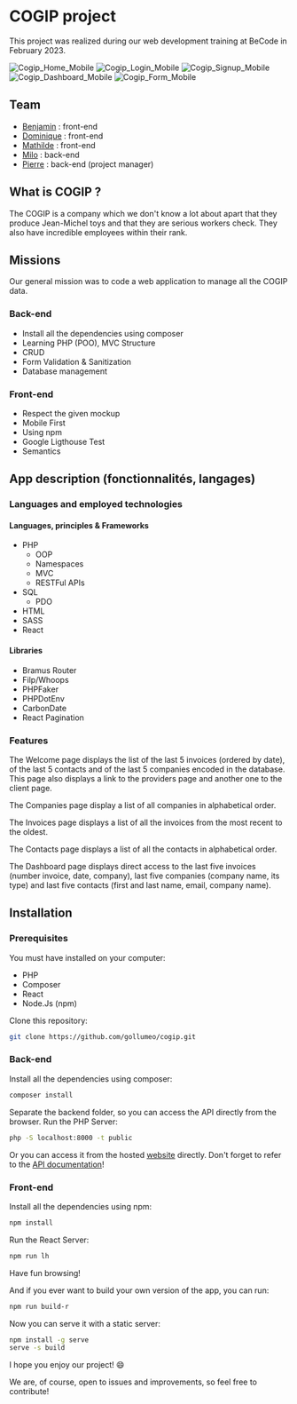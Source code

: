 # COGIP project

This project was realized during our web development training at BeCode in February 2023.

![Cogip_Home_Mobile](front/public/img/ScreenshotHomeMb.png)
![Cogip_Login_Mobile](front/public/img/ScreenshotLoginMb.png)
![Cogip_Signup_Mobile](front/public/img/ScreenshotSigninMb.png)
![Cogip_Dashboard_Mobile](front/public/img/ScreenshotDashMb.png)
![Cogip_Form_Mobile](front/public/img/ScreenshotFormMb.png)

## Team

- [Benjamin](https://github.com/BenPrst) : front-end
- [Dominique](https://github.com/DCoppee) : front-end
- [Mathilde](https://github.com/MathildeCornelis) : front-end
- [Milo](https://github.com/Milo-star) : back-end
- [Pierre](https://github.com/Gollumeo) : back-end (project manager)

## What is COGIP ?

The COGIP is a company which we don't know a lot about apart that they produce Jean-Michel toys and that they are serious workers check. They also have incredible employees within their rank.

## Missions

Our general mission was to code a web application to manage all the COGIP data.

### Back-end

  - Install all the dependencies using composer
  - Learning PHP (POO), MVC Structure
  - CRUD
  - Form Validation & Sanitization
  - Database management

### Front-end

  - Respect the given mockup
  - Mobile First
  - Using npm
  - Google Ligthouse Test
  - Semantics

## App description (fonctionnalités, langages)

### Languages and employed technologies

#### Languages, principles & Frameworks
- PHP
  - OOP
  - Namespaces
  - MVC
  - RESTFul APIs
- SQL
  - PDO
- HTML
- SASS
- React

#### Libraries

- Bramus Router
- Filp/Whoops
- PHPFaker
- PHPDotEnv
- CarbonDate
- React Pagination

### Features

The Welcome page displays the list of the last 5 invoices (ordered by date), of the last 5 contacts and of the last 5 companies encoded in the database.
This page also displays a link to the providers page and another one to the client page.

The Companies page display a list of all companies in alphabetical order.

The Invoices page displays a list of all the invoices from the most recent to the oldest.

The Contacts page displays a list of all the contacts in alphabetical order.

The Dashboard page displays direct access to the last five invoices (number invoice, date, company), last five companies (company name, its type) and last five contacts (first and last name, email, company name).

## Installation

### Prerequisites

You must have installed on your computer:
- PHP
- Composer
- React
- Node.Js (npm)

Clone this repository: 
```bash
git clone https://github.com/gollumeo/cogip.git
```

### Back-end

Install all the dependencies using composer:
```bash
composer install
```

Separate the backend folder, so you can access the API directly from the browser.
Run the PHP Server:
```bash
php -S localhost:8000 -t public
```

Or you can access it from the hosted [website](https://cogip-api.pierre-mauriello.be/invoices) directly.
Don't forget to refer to the [API documentation](./endpoints.md)!

### Front-end

Install all the dependencies using npm:
```bash
npm install
```

Run the React Server:
```bash
npm run lh
```

Have fun browsing!

And if you ever want to build your own version of the app, you can run:
```bash
npm run build-r
```

Now you can serve it with a static server:
```bash
npm install -g serve
serve -s build
```

I hope you enjoy our project! :smile:

We are, of course, open to issues and improvements, so feel free to contribute!

